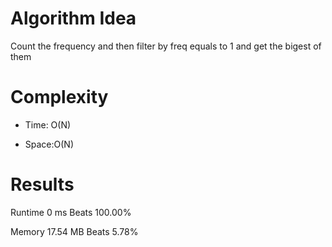 # Algorithm Idea

Count the frequency and then filter by freq equals to 1 and get the bigest of them

# Complexity

- Time: O(N)

- Space:O(N)

# Results

Runtime
0
ms
Beats
100.00%

Memory
17.54
MB
Beats
5.78%